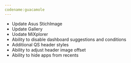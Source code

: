 ```yaml
---
codename:guacamole
---
```

* Update Asus StichImage
* Update Gallery
* Uodate MiXplorer
* Ability to disable dashboard suggestions and conditions
* Additional QS header styles
* Ability to adjust header image offset
* Ability to hide apps from recents

